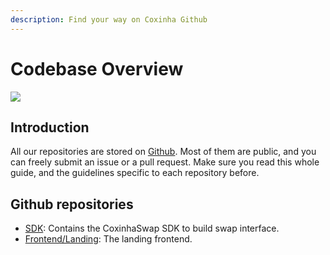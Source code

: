 ```yaml
---
description: Find your way on Coxinha Github
---
```


# Codebase Overview

![](<../../.gitbook/assets/docs masthead (18) (1).png>)

## Introduction

All our repositories are stored on [Github](https://github.com/CoxinhaSwap). Most of them are public, and you can freely submit an issue or a pull request. Make sure you read this whole guide, and the guidelines specific to each repository before.

## Github repositories

* [SDK](https://github.com/coxinhaswap/coxinhaswap-sdk): Contains the CoxinhaSwap SDK to build swap interface.
* [Frontend/Landing](https://github.com/coxinhaswap/landing): The landing frontend.

